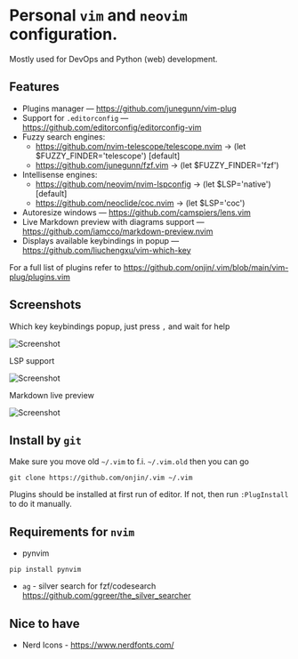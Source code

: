 # Personal `vim` and `neovim` configuration.

Mostly used for DevOps and Python (web) development.

## Features

 * Plugins manager — https://github.com/junegunn/vim-plug
 * Support for `.editorconfig` — https://github.com/editorconfig/editorconfig-vim
 * Fuzzy search engines:
	* https://github.com/nvim-telescope/telescope.nvim -> (let $FUZZY_FINDER='telescope') [default]
	* https://github.com/junegunn/fzf.vim -> (let $FUZZY_FINDER='fzf')
 * Intellisense engines:
	*	https://github.com/neovim/nvim-lspconfig ->  (let $LSP='native') [default]
	* https://github.com/neoclide/coc.nvim -> (let $LSP='coc') 
 * Autoresize windows — https://github.com/camspiers/lens.vim
 * Live Markdown preview with diagrams support — https://github.com/iamcco/markdown-preview.nvim
 * Displays available keybindings in popup — https://github.com/liuchengxu/vim-which-key

For a full list of plugins refer to https://github.com/onjin/.vim/blob/main/vim-plug/plugins.vim

## Screenshots

Which key keybindings popup, just press `,` and wait for help

![Screenshot](https://user-images.githubusercontent.com/44516/162916448-0d41d3e6-96e2-4ab4-92f0-6e4f7fcc1f8c.png)


LSP support

![Screenshot](https://user-images.githubusercontent.com/44516/162918787-1c788b22-51db-4c9a-888a-f5cfc4abcc79.png)

Markdown live preview

![Screenshot](https://user-images.githubusercontent.com/44516/162917974-f36a192c-3347-476d-91e0-e22f2e1bf916.png)

## Install by `git`

Make sure you move old `~/.vim` to f.i. `~/.vim.old` then you can go

```
git clone https://github.com/onjin/.vim ~/.vim
```

Plugins should be installed at first run of editor. If not, then run `:PlugInstall` to do it manually.


## Requirements for `nvim`

* pynvim
```
pip install pynvim
```

 * `ag` - silver search for fzf/codesearch https://github.com/ggreer/the_silver_searcher

## Nice to have
* Nerd Icons - https://www.nerdfonts.com/


